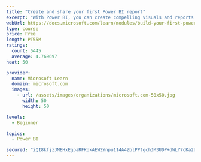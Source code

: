 ```yaml
---
title: "Create and share your first Power BI report"
excerpt: "With Power BI, you can create compelling visuals and reports. In this module, you learn how to use Power BI Desktop to connect to data, build visuals, and create a report that you can share with others in your organization. You then learn how to publish the report to the Power BI service, so that others can see your insights and benefit from your work."
webUrl: https://docs.microsoft.com/learn/modules/build-your-first-power-bi-report/
type: course
price: Free
length: PT55M
ratings:
  count: 5445
  average: 4.769697
heat: 50

provider:
  name: Microsoft Learn
  domain: microsoft.com
  images:
    - url: /assets/images/organizations/microsoft.com-50x50.jpg
      width: 50
      height: 50

levels:
  - Beginner

topics:
  - Power BI

secured: "iQI8kfjzJMEHxEgpaRFKUkAEWZYnpu114A4ZblPPtgchJM3UDP+dWLY7cKa2Ufyec12kuRute+YgbmCZ/krwMmOFrCS5+APlXEAPZWfu62UH5xki8l1W1MLPheeT4ehuIxQ8iIjhoIquvn+S1EDf1Ct1nvbjVwUUQ7P0amV3pvZ7uaSHas+w4ilFw9cg2c9psLDN3kxko88tBrF4QNXWMCA9DBoKMkFY+8CW39tXNFL0LBL7LD65buZZUmzESKbvU41pd3zCx96Eg2yfl/GFEzc+KJPCYBV6vaIUoqNnJgNUu6PMQ+du7B7H/2XWHECuPgID7Q1f/pirDZzZRFvxm8MluGw/pAUXYx3ek8skBAV4Gs3OX1n6w9PsLPTJBTJYPb+qjAzZqTzHnjaVZjiBVGrQKv6kAEdviIgwoJkuuwo=;/ebqAcJlIwj9YTFvyfnWIQ=="
---
```


